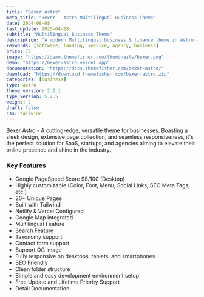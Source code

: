 ```yaml
---
title: "Bexer Astro"
meta_title: "Bexer - Astro Multilingual Business Theme"
date: 2024-08-08
last_update: 2025-04-28
subtitle: "Multilingual Business Theme"
description: "A modern Multilingual business & finance theme in Astro – perfect for startups, agencies, and consultants."
keywords: [software, landing, service, agency, business]
price: 77
image: "https://demo.themefisher.com/thumbnails/bexer.png"
demo: "https://bexer-astro.vercel.app"
documentation: "https://docs.themefisher.com/bexer-astro/"
download: "https://download.themefisher.com/bexer-astro.zip"
categories: [business]
type: astro
theme_version: 2.1.1
type_version: 5.7.5
weight: 2
draft: false
css: tailwind
---
```


Bexer Astro - A cutting-edge, versatile theme for businesses. Boasting a sleek design, extensive page collection, and seamless responsiveness, it's the perfect solution for SaaS, startups, and agencies aiming to elevate their online presence and shine in the industry.

### Key Features

- Google PageSpeed Score 98/100 (Desktop)
- Highly customizable (Color, Font, Menu, Social Links, SEO Meta Tags, etc.)
- 20+ Unique Pages
- Built with Tailwind
- Netlify & Vercel Configured
- Google Map integrated
- Multilingual Feature
- Search Feature
- Taxonomy support
- Contact form support
- Support OG image
- Fully responsive on desktops, tablets, and smartphones
- SEO Friendly
- Clean folder structure
- Simple and easy development environment setup
- Free Update and Lifetime Priority Support
- Detail Documentation.
